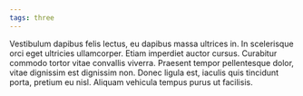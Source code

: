 ```yaml
---
tags: three
---
```

Vestibulum dapibus felis lectus, eu dapibus massa ultrices in. In scelerisque orci eget ultricies ullamcorper. Etiam imperdiet auctor cursus. Curabitur commodo tortor vitae convallis viverra. Praesent tempor pellentesque dolor, vitae dignissim est dignissim non. Donec ligula est, iaculis quis tincidunt porta, pretium eu nisl. Aliquam vehicula tempus purus ut facilisis. 